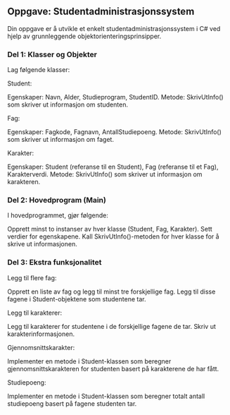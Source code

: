 ## Oppgave: Studentadministrasjonssystem ##
Din oppgave er å utvikle et enkelt studentadministrasjonssystem i C# ved hjelp av grunnleggende objektorienteringsprinsipper.

### Del 1: Klasser og Objekter ###
Lag følgende klasser:

Student:

Egenskaper: Navn, Alder, Studieprogram, StudentID.
Metode: SkrivUtInfo() som skriver ut informasjon om studenten.

Fag:

Egenskaper: Fagkode, Fagnavn, AntallStudiepoeng.
Metode: SkrivUtInfo() som skriver ut informasjon om faget.

Karakter:

Egenskaper: Student (referanse til en Student), Fag (referanse til et Fag), Karakterverdi.
Metode: SkrivUtInfo() som skriver ut informasjon om karakteren.


### Del 2: Hovedprogram (Main) ###
I hovedprogrammet, gjør følgende:

Opprett minst to instanser av hver klasse (Student, Fag, Karakter).
Sett verdier for egenskapene.
Kall SkrivUtInfo()-metoden for hver klasse for å skrive ut informasjonen.


### Del 3: Ekstra funksjonalitet ###
Legg til flere fag:

Opprett en liste av fag og legg til minst tre forskjellige fag.
Legg til disse fagene i Student-objektene som studentene tar.

Legg til karakterer:

Legg til karakterer for studentene i de forskjellige fagene de tar.
Skriv ut karakterinformasjonen.

Gjennomsnittskarakter:

Implementer en metode i Student-klassen som beregner gjennomsnittskarakteren for studenten basert på karakterene de har fått.

Studiepoeng:

Implementer en metode i Student-klassen som beregner totalt antall studiepoeng basert på fagene studenten tar.